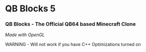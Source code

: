 # QB Blocks 5
### QB Blocks - The Official QB64 based Minecraft Clone
*Made with OpenGL*

WARNING - Will not work if you have C++ Optimizations turned on